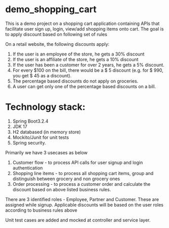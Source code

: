 # demo_shopping_cart

This is a demo project on a shopping cart application containing APIs that facilitate user sign up, login, view/add shopping items onto cart. 
The goal is to apply discount based on following set of rules 

On a retail website, the following discounts apply:
1.	If the user is an employee of the store, he gets a 30% discount
2.	If the user is an affiliate of the store, he gets a 10% discount
3.	If the user has been a customer for over 2 years, he gets a 5% discount.
4.	For every $100 on the bill, there would be a $ 5 discount (e.g. for $ 990, you get $ 45 as a discount).
5.	The percentage based discounts do not apply on groceries.
6.	A user can get only one of the percentage based discounts on a bill.

# Technology stack:

1) Spring Boot3.2.4
2) JDK 17
3) H2 databased (in memory store)
4) Mockito/Junit for unit tests
5) Spring security.

Primarily we have 3 usecases as below

1) Customer flow - to process API calls for user signup and login authentication
2) Shopping line items - to process all shopping cart items, group and distinguish between grocery and non grocery ones
3) Order processing - to process a customer order and calculate the discount based on above listed business rules.


There are 3 identified roles - Employee, Partner and Customer. These are assigned while signup. Applicable discounts will be based on the user roles according to business rules above


Unit test cases are added and mocked at controller and service layer.


